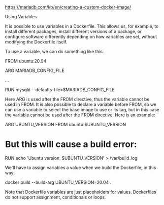
https://mariadb.com/kb/en/creating-a-custom-docker-image/


Using Variables

It is possible to use variables in a Dockerfile. This allows us, for example, to install different packages, install different versions of a package, or configure software differently depending on how variables are set, without modifying the Dockerfile itself.

To use a variable, we can do something like this:

FROM ubuntu:20.04

ARG MARIADB_CONFIG_FILE

...

RUN mysqld --defaults-file=$MARIADB_CONFIG_FILE

Here ARG is used after the FROM directive, thus the variable cannot be used in FROM. It is also possible to declare a variable before FROM, so we can use a variable to select the base image to use or its tag, but in this case the variable cannot be used after the FROM directive. Here is an example:

ARG UBUNTU_VERSION
FROM ubuntu:$UBUNTU_VERSION

# But this will cause a build error:
RUN echo 'Ubuntu version: $UBUNTU_VERSION' > /var/build_log

We'll have to assign variables a value when we build the Dockerfile, in this way:

docker build --build-arg UBUNTU_VERSION=20.04 .

Note that Dockerfile variables are just placeholders for values. Dockerfiles do not support assignment, conditionals or loops.
